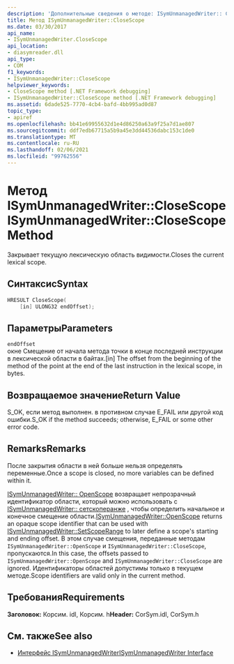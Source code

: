 ```yaml
---
description: 'Дополнительные сведения о методе: ISymUnmanagedWriter:: CloseScope'
title: Метод ISymUnmanagedWriter::CloseScope
ms.date: 03/30/2017
api_name:
- ISymUnmanagedWriter.CloseScope
api_location:
- diasymreader.dll
api_type:
- COM
f1_keywords:
- ISymUnmanagedWriter::CloseScope
helpviewer_keywords:
- CloseScope method [.NET Framework debugging]
- ISymUnmanagedWriter::CloseScope method [.NET Framework debugging]
ms.assetid: 6dade525-7770-4cb4-bafd-4bb995ad0d87
topic_type:
- apiref
ms.openlocfilehash: bb41e69955632d1e4d86250a63a9f25a7d1ae807
ms.sourcegitcommit: ddf7edb67715a5b9a45e3dd44536dabc153c1de0
ms.translationtype: MT
ms.contentlocale: ru-RU
ms.lasthandoff: 02/06/2021
ms.locfileid: "99762556"
---
```

# <a name="isymunmanagedwriterclosescope-method"></a><span data-ttu-id="1abbc-103">Метод ISymUnmanagedWriter::CloseScope</span><span class="sxs-lookup"><span data-stu-id="1abbc-103">ISymUnmanagedWriter::CloseScope Method</span></span>

<span data-ttu-id="1abbc-104">Закрывает текущую лексическую область видимости.</span><span class="sxs-lookup"><span data-stu-id="1abbc-104">Closes the current lexical scope.</span></span>  
  
## <a name="syntax"></a><span data-ttu-id="1abbc-105">Синтаксис</span><span class="sxs-lookup"><span data-stu-id="1abbc-105">Syntax</span></span>  
  
```cpp  
HRESULT CloseScope(  
    [in] ULONG32 endOffset);  
```  
  
## <a name="parameters"></a><span data-ttu-id="1abbc-106">Параметры</span><span class="sxs-lookup"><span data-stu-id="1abbc-106">Parameters</span></span>  

 `endOffset`  
 <span data-ttu-id="1abbc-107">окне Смещение от начала метода точки в конце последней инструкции в лексической области в байтах.</span><span class="sxs-lookup"><span data-stu-id="1abbc-107">[in] The offset from the beginning of the method of the point at the end of the last instruction in the lexical scope, in bytes.</span></span>  
  
## <a name="return-value"></a><span data-ttu-id="1abbc-108">Возвращаемое значение</span><span class="sxs-lookup"><span data-stu-id="1abbc-108">Return Value</span></span>  

 <span data-ttu-id="1abbc-109">S_OK, если метод выполнен. в противном случае E_FAIL или другой код ошибки.</span><span class="sxs-lookup"><span data-stu-id="1abbc-109">S_OK if the method succeeds; otherwise, E_FAIL or some other error code.</span></span>  
  
## <a name="remarks"></a><span data-ttu-id="1abbc-110">Remarks</span><span class="sxs-lookup"><span data-stu-id="1abbc-110">Remarks</span></span>  

 <span data-ttu-id="1abbc-111">После закрытия области в ней больше нельзя определять переменные.</span><span class="sxs-lookup"><span data-stu-id="1abbc-111">Once a scope is closed, no more variables can be defined within it.</span></span>  
  
 <span data-ttu-id="1abbc-112">[ISymUnmanagedWriter:: OpenScope](isymunmanagedwriter-openscope-method.md) возвращает непрозрачный идентификатор области, который можно использовать с [ISymUnmanagedWriter:: сетскоперанже](isymunmanagedwriter-setscoperange-method.md) , чтобы определить начальное и конечное смещение области.</span><span class="sxs-lookup"><span data-stu-id="1abbc-112">[ISymUnmanagedWriter::OpenScope](isymunmanagedwriter-openscope-method.md) returns an opaque scope identifier that can be used with [ISymUnmanagedWriter::SetScopeRange](isymunmanagedwriter-setscoperange-method.md) to later define a scope's starting and ending offset.</span></span> <span data-ttu-id="1abbc-113">В этом случае смещения, переданные методам `ISymUnmanagedWriter::OpenScope` и `ISymUnmanagedWriter::CloseScope`, пропускаются.</span><span class="sxs-lookup"><span data-stu-id="1abbc-113">In this case, the offsets passed to `ISymUnmanagedWriter::OpenScope` and `ISymUnmanagedWriter::CloseScope` are ignored.</span></span> <span data-ttu-id="1abbc-114">Идентификаторы областей допустимы только в текущем методе.</span><span class="sxs-lookup"><span data-stu-id="1abbc-114">Scope identifiers are valid only in the current method.</span></span>  
  
## <a name="requirements"></a><span data-ttu-id="1abbc-115">Требования</span><span class="sxs-lookup"><span data-stu-id="1abbc-115">Requirements</span></span>  

 <span data-ttu-id="1abbc-116">**Заголовок:** Корсим. idl, Корсим. h</span><span class="sxs-lookup"><span data-stu-id="1abbc-116">**Header:** CorSym.idl, CorSym.h</span></span>  
  
## <a name="see-also"></a><span data-ttu-id="1abbc-117">См. также</span><span class="sxs-lookup"><span data-stu-id="1abbc-117">See also</span></span>

- [<span data-ttu-id="1abbc-118">Интерфейс ISymUnmanagedWriter</span><span class="sxs-lookup"><span data-stu-id="1abbc-118">ISymUnmanagedWriter Interface</span></span>](isymunmanagedwriter-interface.md)
